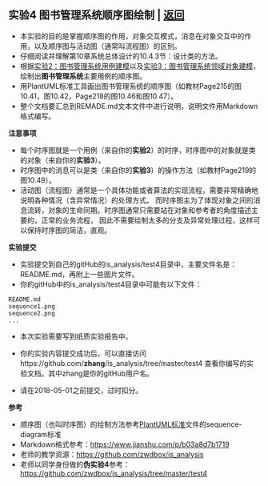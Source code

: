 ﻿<!-- markdownlint-disable MD033-->
<!-- 禁止MD033类型的警告 https://www.npmjs.com/package/markdownlint -->

## 实验4 图书管理系统顺序图绘制 | [返回](./README.md)

- 本实验的目的是掌握顺序图的作用，对象交互模式，消息在对象交互中的作用，以及顺序图与活动图（通常叫流程图）的区别。
- 仔细阅读并理解第10章系统总体设计的10.4.3节：设计类的方法。
- 根据[实验2：图书管理系统用例建模](./test2.md)以及[实验3：图书管理系统领域对象建模](./test3.md)，绘制出<b>图书管理系统</b>主要用例的顺序图。
- 用PlantUML标准工具画出图书管理系统的顺序图（如教材Page215的图10.41，图10.42，Page218的图10.46和图10.47）。
- 整个文档要汇总到REMADE.md文本文件中进行说明，说明文件用Markdown格式编写。

<b>注意事项</b>

- 每个时序图就是一个用例（来自你的<b>实验2</b>）的时序，时序图中的对象就是类的对象（来自你的<b>实验3</b>）。
- 时序图中的消息可以是类（来自你的<b>实验3</b>）的操作方法（如教材Page219的图10.49）。
- 活动图（流程图）通常是一个具体功能或者算法的实现流程，需要非常精确地说明各种情况（含异常情况）的处理方式。
而时序图主为了体现对象之间的消息流转，对象的生命同期。时序图通常只需要站在对象和参考者的角度描述主要的，正常的业务流程，
因此不需要绘制太多的分支及异常处理过程，这样可以保持时序图的简洁，直观。

<b>实验提交</b>

- 实验提交到自己的gitHub的is_analysis/test4目录中，主要文件名是：README.md，再附上一些图片文件。
- 你的gitHub中的is_analysis/test4目录中可能有以下文件：

``` filelist
README.md
sequence1.png
sequence2.png
...
```

- 本次实验需要写到纸质实验报告中。

- 你的实验内容提交成功后，可以直接访问https://github.com/<b>zhang</b>/is_analysis/tree/master/test4
查看你编写的实验文档。其中zhang是你的gitHub用户名。

- 请在2018-05-01之前提交，过时扣分。

<b>参考</b>

- 顺序图（也叫时序图）的绘制方法参考[PlantUML标准](http://plantuml.com/sequence-diagram)文件的sequence-diagram标准
- Markdown格式参考：https://www.jianshu.com/p/b03a8d7b1719
- 老师的教学资源：https://github.com/zwdbox/is_analysis
- 老师以同学身份做的<b>伪实验4</b>参考：https://github.com/zwdbox/is_analysis/tree/master/test4